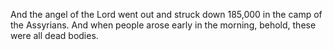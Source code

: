 And the angel of the Lord went out and struck down 185,000 in the camp of the Assyrians. And when people arose early in the morning, behold, these were all dead bodies.

